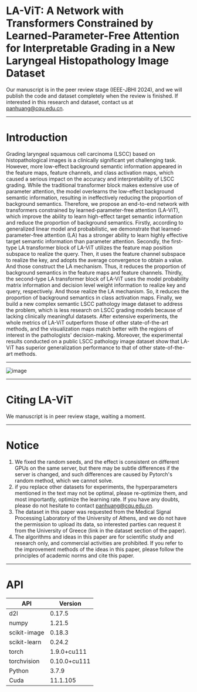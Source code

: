 # LA-ViT: A Network with Transformers Constrained by Learned-Parameter-Free Attention for Interpretable Grading in a New Laryngeal Histopathology Image Dataset
Our manuscript is in the peer review stage (IEEE-JBHI 2024), and we will publish the code and dataset completely when the review is finished. If interested in this research and dataset, contact us at panhuang@cqu.edu.cn.

***
# Introduction
Grading laryngeal squamous cell carcinoma (LSCC) based on histopathological images is a clinically significant yet challenging task. However, more low-effect background semantic information appeared in the feature maps, feature channels, and class activation maps, which caused a serious impact on the accuracy and interpretability of LSCC grading. While the traditional transformer block makes extensive use of parameter attention, the model overlearns the low-effect background semantic information, resulting in ineffectively reducing the proportion of background semantics. Therefore, we propose an end-to-end network with transformers constrained by learned-parameter-free attention (LA-ViT), which improve the ability to learn high-effect target semantic information and reduce the proportion of background semantics. Firstly, according to generalized linear model and probabilistic, we demonstrate that learned-parameter-free attention (LA) has a stronger ability to learn highly effective target semantic information than parameter attention. Secondly, the first-type LA transformer block of LA-ViT utilizes the feature map position subspace to realize the query. Then, it uses the feature channel subspace to realize the key, and adopts the average convergence to obtain a value. And those construct the LA mechanism. Thus, it reduces the proportion of background semantics in the feature maps and feature channels. Thirdly, the second-type LA transformer block of LA-ViT uses the model probability matrix information and decision level weight information to realize key and query, respectively. And those realize the LA mechanism. So, it reduces the proportion of background semantics in class activation maps. Finally, we build a new complex semantic LSCC pathology image dataset to address the problem, which is less research on LSCC grading models because of lacking clinically meaningful datasets. After extensive experiments, the whole metrics of LA-ViT outperform those of other state-of-the-art methods, and the visualization maps match better with the regions of interest in the pathologists' decision-making. Moreover, the experimental results conducted on a public LSCC pathology image dataset show that LA-ViT has superior generalization performance to that of other state-of-the-art methods.

---
![image](https://raw.githubusercontent.com/Baron-Huang/ViT-AMCNet/main/Img/main.jpg)

---
# Citing LA-ViT
We manuscript is in peer review stage, waiting a moment.

---
# Notice
1. We fixed the random seeds, and the effect is consistent on different GPUs on the same server, but there may be subtle differences if the server is changed, and such differences are caused by Pytorch's random method, which we cannot solve. 
2. if you replace other datasets for experiments, the hyperparameters mentioned in the text may not be optimal, please re-optimize them, and most importantly, optimize the learning rate. If you have any doubts, please do not hesitate to contact panhuang@cqu.edu.cn.
3. The dataset in this paper was requested from the Medical Signal Processing Laboratory of the University of Athens, and we do not have the permission to upload its data, so interested parties can request it from the University of Greece (link in the dataset section of the paper).
4. The algorithms and ideas in this paper are for scientific study and research only, and commercial activities are prohibited. If you refer to the improvement methods of the ideas in this paper, please follow the principles of academic norms and cite this paper.

---
# API
|API|Version|
|--|--|
|d2l|0.17.5|
|numpy|1.21.5|
|scikit-image|0.18.3|
|scikit-learn|0.24.2|
|torch|1.9.0+cu111|
|torchvision|0.10.0+cu111|
|Python|3.7.9|
|Cuda|11.1.105|


